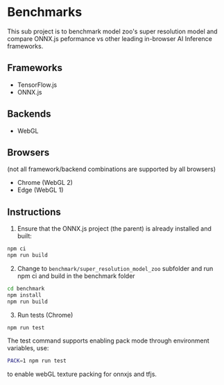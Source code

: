 # Benchmarks
This sub project is to benchmark model zoo's super resolution model and compare ONNX.js peformance vs other leading in-browser AI Inference frameworks.

## Frameworks
- TensorFlow.js
- ONNX.js

## Backends
- WebGL

## Browsers
(not all framework/backend combinations are supported by all browsers)
- Chrome (WebGL 2)
- Edge (WebGL 1)

## Instructions

1. Ensure that the ONNX.js project (the parent) is already installed and built:
```bash
npm ci
npm run build
```
2. Change to `benchmark/super_resolution_model_zoo` subfolder and run npm ci and build in the benchmark folder
```bash
cd benchmark
npm install
npm run build
```
3. Run tests (Chrome)
```bash
npm run test
```

The test command supports enabling pack mode through environment variables, use:
```bash
PACK=1 npm run test
```
to enable webGL texture packing for onnxjs and tfjs.
